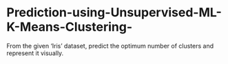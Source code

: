 # Prediction-using-Unsupervised-ML-K-Means-Clustering-
From the given ‘Iris’ dataset, predict the optimum number of clusters and represent it visually.
